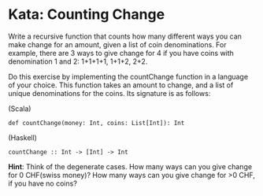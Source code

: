 # Kata: Counting Change

Write a recursive function that counts how many different ways you can make
change for an amount, given a list of coin denominations. For example, there are
3 ways to give change for 4 if you have coins with denomination 1 and 2:
1+1+1+1, 1+1+2, 2+2.

Do this exercise by implementing the countChange function in a language of your
choice. This function takes an amount to change, and a list of unique denominations for the
coins. Its signature is as follows:

(Scala)
```
def countChange(money: Int, coins: List[Int]): Int
```

(Haskell)
```
countChange :: Int -> [Int] -> Int
```

**Hint**: Think of the degenerate cases. How many ways can you give change for 0
CHF(swiss money)? How many ways can you give change for >0 CHF, if you have no
coins?
